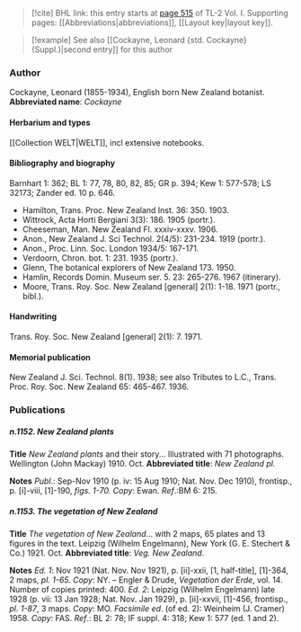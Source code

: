 > [!cite] BHL link: this entry starts at [page 515](https://www.biodiversitylibrary.org/page/33120646) of TL-2 Vol. I.
> Supporting pages: [[Abbreviations|abbreviations]], [[Layout key|layout key]].

> [!example] See also [[Cockayne, Leonard {std. Cockayne} (Suppl.)|second entry]] for this author

### Author

Cockayne, Leonard (1855-1934), English born New Zealand botanist. 
**Abbreviated name**: *Cockayne*

#### Herbarium and types

[[Collection WELT|WELT]], incl extensive notebooks.

#### Bibliography and biography

Barnhart 1: 362; BL 1: 77, 78, 80, 82, 85; GR p. 394; Kew 1: 577-578; LS 32173; Zander ed. 10 p. 646.
- Hamilton, Trans. Proc. New Zealand Inst. 36: 350. 1903.
- Wittrock, Acta Horti Bergiani 3(3): 186. 1905 (portr.).
- Cheeseman, Man. New Zealand Fl. xxxiv-xxxv. 1906.
- Anon., New Zealand J. Sci Technol. 2(4/5): 231-234. 1919 (portr.).
- Anon., Proc. Linn. Soc. London 1934/5: 167-171.
- Verdoorn, Chron. bot. 1: 231. 1935 (portr.).
- Glenn, The botanical explorers of New Zealand 173. 1950.
- Hamlin, Records Domin. Museum ser. 5. 23: 265-276. 1967 (itinerary).
- Moore, Trans. Roy. Soc. New Zealand \[general\] 2(1): 1-18. 1971 (portr., bibl.).

#### Handwriting

Trans. Roy. Soc. New Zealand \[general\] 2(1): 7. 1971.

#### Memorial publication

New Zealand J. Sci. Technol. 8(1). 1938; see also Tributes to L.C., Trans. Proc. Roy. Soc. New Zealand 65: 465-467. 1936.

### Publications

##### n.1152. New Zealand plants

**Title**
*New Zealand plants* and their story... Illustrated with 71 photographs. Wellington (John Mackay) 1910. Oct.
**Abbreviated title**: *New Zealand pl.*

**Notes**
*Publ*.: Sep-Nov 1910 (p. iv: 15 Aug 1910; Nat. Nov. Dec 1910), frontisp., p. \[i\]-viii, \[1\]-190, *figs. 1-70. Copy*: Ewan.
*Ref*.:BM 6: 215.

##### n.1153. The vegetation of New Zealand

**Title**
*The vegetation of New Zealand*... with 2 maps, 65 plates and 13 figures in the text. Leipzig (Wilhelm Engelmann), New York (G. E. Stechert & Co.) 1921. Oct.
**Abbreviated title**: *Veg. New Zealand*.

**Notes**
*Ed. 1*: Nov 1921 (Nat. Nov. Nov 1921), p. \[ii\]-xxii, \[1, half-title\], \[1\]-364, 2 maps, *pl. 1-65. Copy*: NY. – Engler & Drude, *Vegetation der Erde*, vol. 14. Number of copies printed: 400.
*Ed. 2*: Leipzig (Wilhelm Engelmann) late 1928 (p. vii: 13 Jan 1928; Nat. Nov. Jan 1929), p. \[ii\]-xxvii, \[1\]-456, frontisp., *pl. 1-87*, 3 maps. *Copy*: MO.
*Facsimile ed*. (of ed. 2): Weinheim (J. Cramer) 1958. *Copy*: FAS.
*Ref*.: BL 2: 78; IF suppl. 4: 318; Kew 1: 577 (ed. 1 and 2).

